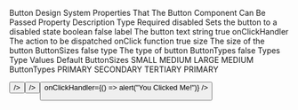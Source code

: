 Button Design System
Properties That The Button Component Can Be Passed
Property	Description	Type	Required
disabled	Sets the button to a disabled state	boolean	false
label 	The button text	string	true
onClickHandler	The action to be dispatched onClick	function	true
size	The size of the button	ButtonSizes	false
type	The type of button	ButtonTypes	false
Types
Type	Values	Default
ButtonSizes	SMALL MEDIUM LARGE	MEDIUM
ButtonTypes	PRIMARY SECONDARY TERTIARY	PRIMARY 

<Button
  label="Button">
/>
<Button
  size="small"
  label="Button"
  type="secondary">
/>
<Button
  size="large"
  label="Button"
  type="tertiary">
  onClickHandler={() => alert("You Clicked Me!")}
/>

